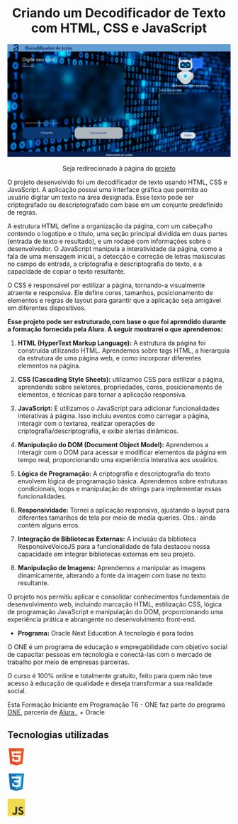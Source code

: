 
<h1 align="center"> Criando um Decodificador de Texto com HTML, CSS e JavaScript </h1>

<p align="center">
    <img width="600" src="/images/imagem-do-site.png">

<p align="center">Seja redirecionado à página do 
<a href="https://extraordinary-hummingbird-2ec60f.netlify.app/" target="_blank">projeto</a></p>



O projeto desenvolvido foi um decodificador de texto usando HTML, CSS e JavaScript. A aplicação possui uma interface gráfica que permite ao usuário digitar um texto na área designada. Esse texto pode ser criptografado ou descriptografado com base em um conjunto predefinido de regras.

A estrutura HTML define a organização da página, com um cabeçalho contendo o logotipo e o título, uma seção principal dividida em duas partes (entrada de texto e resultado), e um rodapé com informações sobre o desenvolvedor. O JavaScript manipula a interatividade da página, como a fala de uma mensagem inicial, a detecção e correção de letras maiúsculas no campo de entrada, a criptografia e descriptografia do texto, e a capacidade de copiar o texto resultante.

O CSS é responsável por estilizar a página, tornando-a visualmente atraente e responsiva. Ele define cores, tamanhos, posicionamento de elementos e regras de layout para garantir que a aplicação seja amigável em diferentes dispositivos.

**Esse projeto pode ser estruturado,com base o que foi aprendido durante a formação fornecida pela Alura. A seguir mostrarei o que aprendemos:**

1. **HTML (HyperText Markup Language):** A estrutura da página foi construída utilizando HTML. Aprendemos sobre tags HTML, a hierarquia da estrutura de uma página web, e como incorporar diferentes elementos na página.

2. **CSS (Cascading Style Sheets):** utilizamos CSS para estilizar a página, aprendendo sobre seletores, propriedades, cores, posicionamento de elementos, e técnicas para tornar a aplicação responsiva.

3. **JavaScript:** E utilizamos o JavaScript para adicionar funcionalidades interativas à página. Isso incluiu eventos como carregar a página, interagir com o textarea, realizar operações de criptografia/descriptografia, e exibir alertas dinâmicos.

4. **Manipulação do DOM (Document Object Model):** Aprendemos a interagir com o DOM para acessar e modificar elementos da página em tempo real, proporcionando uma experiência interativa aos usuários.

5. **Lógica de Programação:** A criptografia e descriptografia do texto envolvem lógica de programação básica. Aprendemos sobre estruturas condicionais, loops e manipulação de strings para implementar essas funcionalidades.

6. **Responsividade:**  Tornei a aplicação responsiva, ajustando o layout para diferentes tamanhos de tela por meio de media queries. Obs.: ainda contém alguns erros.

7. **Integração de Bibliotecas Externas:** A inclusão da biblioteca ResponsiveVoiceJS para a funcionalidade de fala destacou nossa  capacidade  em integrar bibliotecas externas em seu projeto.

8. **Manipulação de Imagens:** Aprendemos a manipular as imagens dinamicamente, alterando a fonte da imagem com base no texto resultante.

O projeto  nos permitiu aplicar e consolidar conhecimentos fundamentais de desenvolvimento web, incluindo marcação HTML, estilização CSS, lógica de programação JavaScript e manipulação do DOM, proporcionando uma experiência prática e abrangente no desenvolvimento front-end.

- **Programa:** Oracle Next Education
A tecnologia é para todos

O ONE é um programa de educação e empregabilidade com objetivo social de capacitar pessoas em tecnologia e conectá-las com o mercado de trabalho por meio de empresas parceiras.

O curso é 100% online e totalmente gratuito, feito para quem não teve acesso à educação de qualidade e deseja transformar a sua realidade social.

Esta Formação Iniciante em Programação T6 - ONE faz parte do programa  [ONE](https://www.oracle.com/br/education/oracle-next-education/), parceria de  [Alura ](https://www.alura.com.br/), + Oracle

## Tecnologias utilizadas

<a href="#" target="_blank"> <img src="https://raw.githubusercontent.com/devicons/devicon/master/icons/html5/html5-original.svg" alt="html" width="40" height="40"/> </a> 

<a href="#" target="_blank"> <img src="https://raw.githubusercontent.com/devicons/devicon/master/icons/css3/css3-original.svg" alt="css" width="40" height="40"/> </a> 

<a href="#" target="_blank"> <img src="https://raw.githubusercontent.com/devicons/devicon/master/icons/javascript/javascript-original.svg" alt="css" width="40" height="40"/> </a> 
